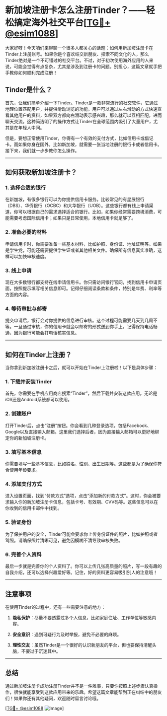 # 新加坡注册卡怎么注册Tinder？——轻松搞定海外社交平台[[TG💪+ @esim1088](https://t.me/s/esim1088)]

大家好呀！今天咱们来聊聊一个很多人都关心的话题：如何用新加坡注册卡在Tinder上注册账号。如果你是个喜欢结交新朋友、探索不同文化的人，那么Tinder绝对是一个不可错过的社交平台。不过，对于初次使用海外应用的人来说，可能会觉得有点复杂，尤其是涉及到注册卡的问题。别担心，这篇文章就手把手教你如何顺利完成注册！

## Tinder是什么？

首先，让我们简单介绍一下Tinder。Tinder是一款非常流行的社交软件，它通过地理位置匹配用户，并提供滑动浏览的功能。用户可以通过左右滑动的方式快速查看其他用户的资料，如果双方都向右滑动表示感兴趣，那么就可以互相匹配，进而聊天交流。这种简洁明了的操作方式让Tinder在全球范围内吸引了大量用户，尤其是在年轻人中间。

但是，要想正常使用Tinder，你得有一个有效的支付方式，比如信用卡或借记卡。而如果你身在国外，比如新加坡，就需要一张当地注册的银行卡或者信用卡。接下来，我们就一步步教你怎么操作。

---

## 如何获取新加坡注册卡？

### 1. **选择合适的银行**
在新加坡，有很多银行可以为你提供信用卡服务。比较常见的有星展银行（DBS）、华侨银行（OCBC）和大华银行（UOB）。这些银行都有线上申请渠道，你可以根据自己的需求选择适合的银行。比如，如果你经常需要跨境消费，可能需要考虑国际信用卡；如果只是日常使用，本地信用卡就足够了。

### 2. **准备必要的材料**
申请信用卡时，你需要准备一些基本材料，比如护照、身份证、地址证明等。如果是学生党，可能还需要提供学生证或者其他相关文件。确保所有信息真实准确，这样可以加快审核速度。

### 3. **线上申请**
现在大多数银行都支持在线申请信用卡。你只需访问银行官网，找到信用卡申请页面，按照提示填写相关信息即可。记得仔细阅读条款和条件，特别是年费、利率等方面的内容。

### 4. **等待审批与邮寄**
提交申请后，银行会对你提供的信息进行审核。这个过程可能需要几天到几周不等。一旦通过审核，你的信用卡就会以邮寄的形式送到你手上。记得保持电话畅通，因为银行可能会打电话核实信息。

---

## 如何在Tinder上注册？

当你拿到新加坡注册卡之后，就可以开始在Tinder上注册啦！以下是具体步骤：

### 1. **下载并安装Tinder**
首先，你需要在手机应用商店搜索“Tinder”，然后下载并安装这款应用。无论是iOS还是Android系统都可以使用。

### 2. **创建账户**
打开Tinder后，点击“注册”按钮。你会看到几种登录选项，包括Facebook、Google以及直接输入邮箱。这里我们选择后者，因为直接输入邮箱可以更好地绑定你的新加坡注册卡。

### 3. **填写基本信息**
你需要填写一些基本信息，比如姓名、性别、出生日期等。这些都是为了确保你符合使用年龄要求。

### 4. **添加支付方式**
进入设置页面，找到“付款方式”选项，点击“添加新的付款方式”。这时，你会被要求输入你的新加坡注册卡信息，包括卡号、有效期、CVV码等。这些信息可以在你收到的信用卡邮件中找到。

### 5. **验证身份**
为了保护用户的安全，Tinder可能会要求你上传身份证件的照片，比如护照或者驾照。请确保照片清晰可见，避免因模糊不清导致审核失败。

### 6. **完善个人资料**
最后一步就是完善你的个人资料了。你可以上传几张高质量的照片，写一段有趣的自我介绍，还可以选择兴趣爱好等。记住，好的资料更容易吸引别人的注意哦！

---

## 注意事项

在使用Tinder的过程中，还有一些需要注意的地方：

1. **隐私保护**：尽量不要透露过多个人信息，比如家庭住址、工作单位等敏感内容。
   
2. **安全意识**：遇到可疑行为及时举报，避免不必要的麻烦。

3. **理性交友**：虽然Tinder是一个很好的认识新朋友的平台，但也要保持清醒头脑，不要过于沉迷其中。

---

## 总结

通过新加坡注册卡成功注册Tinder并不是一件难事，只要你按照上述步骤认真操作，很快就能享受到这款应用带来的乐趣。希望这篇文章能帮到正在纠结中的朋友们！如果你还有其他疑问，欢迎随时留言讨论哦。

[[TG💪+ @esim1088](https://t.me/s/esim1088) ![Image](https://i.postimg.cc/4NQfJmqS/Snipaste-2025-05-13-00-14-12.png)]